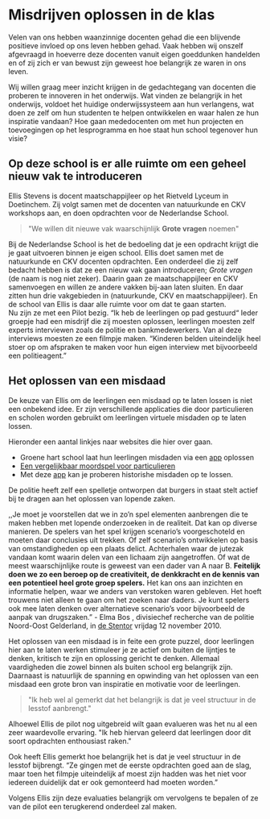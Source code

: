 # Misdrijven oplossen in de klas

Velen van ons hebben waanzinnige docenten gehad die een blijvende positieve invloed op ons leven hebben gehad. Vaak hebben wij onszelf afgevraagd in hoeverre deze docenten vanuit eigen goeddunken handelden en of zij zich er van bewust zijn geweest hoe belangrijk ze waren in ons leven.  

Wij willen graag meer inzicht krijgen in de gedachtegang van docenten die proberen te innoveren in het onderwijs. Wat vinden ze belangrijk in het onderwijs, voldoet het huidige onderwijssysteem aan hun verlangens, wat doen ze zelf om hun studenten te helpen ontwikkelen en waar halen ze hun inspiratie vandaan? Hoe gaan mededocenten om met hun projecten en toevoegingen op het lesprogramma en hoe staat hun school tegenover hun visie?

## Op deze school is er alle ruimte om een geheel nieuw vak te introduceren

Ellis Stevens is docent maatschappijleer op het Rietveld Lyceum in Doetinchem. Zij volgt samen met de docenten van natuurkunde en CKV workshops aan, en doen opdrachten voor de Nederlandse School.

> "We willen dit nieuwe vak waarschijnlijk **Grote vragen** noemen"

Bij de Nederlandse School is het de bedoeling dat je een opdracht krijgt die je gaat uitvoeren binnen je eigen school. Ellis doet samen met de natuurkunde en CKV docenten opdrachten. Een onderdeel die zij zelf bedacht hebben is dat ze een nieuw vak gaan introduceren; *Grote vragen* (de naam is nog niet zeker). Daarin gaan ze maatschappijleer en CKV samenvoegen en willen ze andere vakken bij-aan laten sluiten. En daar zitten hun drie vakgebieden in (natuurkunde, CKV en maatschappijleer). En de school van Ellis is daar alle ruimte voor om dat te gaan starten.   
Nu zijn ze met een Pilot bezig. “Ik heb de leerlingen op pad gestuurd“ Ieder groepje had een misdrijf die zij moesten oplossen, leerlingen moesten zelf experts interviewen zoals de politie en bankmedewerkers. Van al deze interviews moesten ze een filmpje maken. “Kinderen belden uiteindelijk heel stoer op om afspraken te maken voor hun eigen interview met bijvoorbeeld een politieagent.”

## Het oplossen van een misdaad

De keuze van Ellis om de leerlingen een misdaad op te laten lossen is niet een onbekend idee. Er zijn verschillende applicaties die door particulieren en scholen worden gebruikt om leerlingen virtuele misdaden op te laten lossen.

Hieronder een aantal linkjes naar websites die hier over gaan.

* Groene hart school laat hun leerlingen misdaden via een [app](http://www.groenehartscholen.nl/rijnwoude/2014/11/06/historische-misdaden-oplossen-met-ipad-3/) oplossen
* [Een vergelijkbaar moordspel voor particulieren](http://socialmediadna.nl/digitaal-moordspel-crime-scene/)
* Met deze [app](http://www.mediawijzer.net/historische-misdaden-oplossen-met-een-smartphone/) kan je proberen historishe misdaden op te lossen.

De politie heeft zelf een spelletje ontworpen dat burgers in staat stelt actief bij te dragen aan het oplossen van lopende zaken.

,,Je moet je voorstellen dat we in zo’n spel elementen aanbrengen die te maken hebben met lopende onderzoeken in de realiteit. Dat kan op diverse manieren. De spelers van het spel krijgen scenario’s voorgeschoteld en moeten daar conclusies uit trekken. Of zelf scenario’s ontwikkelen op basis van omstandigheden op een plaats delict. Achterhalen waar de jutezak vandaan komt waarin delen van een lichaam zijn aangetroffen. Of wat de meest waarschijnlijke route is geweest van een dader van A naar B. **Feitelijk doen we zo een beroep op de creativiteit, de denkkracht en de kennis van een potentieel heel grote groep spelers.** Het kan ons aan inzichten en informatie helpen, waar we anders van verstoken waren gebleven. Het hoeft trouwens niet alleen te gaan om het zoeken naar daders. Je kunt spelers ook mee laten denken over alternatieve scenario’s voor bijvoorbeeld de aanpak van drugszaken.” - Elma Bos , divisiechef recherche van de politie Noord-Oost Gelderland, in [de Stentor](http://socialmediadna.nl/recherche-game/)  vrijdag 12 november 2010.

Het oplossen van een misdaad is in feite een grote puzzel, door leerlingen hier aan te laten werken stimuleer je ze actief om buiten de lijntjes te denken, kritisch te zijn en oplossing gericht te denken. Allemaal vaardigheden die zowel binnen als buiten school erg belangrijk zijn. Daarnaast is natuurlijk de spanning en opwinding van het oplossen van een misdaad een grote bron van inspiratie en motivatie voor de leerlingen.





> "Ik heb wel al gemerkt dat het belangrijk is dat je veel structuur in de lesstof aanbrengt."

Alhoewel Ellis de pilot nog uitgebreid wilt gaan evalueren was het nu al een zeer waardevolle ervaring. "Ik heb hiervan geleerd dat leerlingen door dit soort opdrachten enthousiast raken."

Ook heeft Ellis gemerkt hoe belangrijk het is dat je veel structuur in de lesstof bijbrengt. “Ze gingen met de eerste opdrachten goed aan de slag, maar toen het filmpje uiteindelijk af moest zijn hadden was het niet voor iedereen duidelijk dat er ook gemonteerd had moeten worden.”

Volgens Ellis zijn deze evaluaties belangrijk om vervolgens te bepalen of ze van de pilot een terugkerend onderdeel zal maken.
